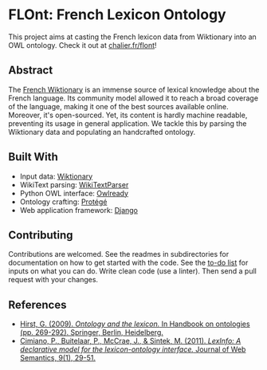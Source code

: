 # FLOnt: French Lexicon Ontology

This project aims at casting the French lexicon data from Wiktionary into an OWL ontology. Check it out at [chalier.fr/flont](https://chalier.fr/flont)!

## Abstract

The [French Wiktionary](https://fr.wiktionary.org/wiki/Wiktionnaire:Page_d%E2%80%99accueil) is an immense source of lexical knowledge about the French language. Its community model allowed it to reach a broad coverage of the language, making it one of the best sources available online. Moreover, it's open-sourced. Yet, its content is hardly machine readable, preventing its usage in general application. We tackle this by parsing the Wiktionary data and populating an handcrafted ontology.

## Built With

- Input data: [Wiktionary](https://www.wiktionary.org/)
- WikiText parsing: [WikiTextParser](https://github.com/5j9/wikitextparser)
- Python OWL interface: [Owlready](https://pythonhosted.org/Owlready/)
- Ontology crafting: [Protégé](https://protege.stanford.edu/)
- Web application framework: [Django](https://www.djangoproject.com/)

## Contributing

Contributions are welcomed. See the readmes in subdirectories for documentation on how to get started with the code. See the [to-do list](TODO.md) for inputs on what you can do. Write clean code (use a linter). Then send a pull request with your changes.

## References

- [Hirst, G. (2009). *Ontology and the lexicon.* In Handbook on ontologies (pp. 269-292). Springer, Berlin, Heidelberg.](https://link.springer.com/chapter/10.1007/978-3-540-92673-3_12)
- [Cimiano, P., Buitelaar, P., McCrae, J., & Sintek, M. (2011). *LexInfo: A declarative model for the lexicon-ontology interface.* Journal of Web Semantics, 9(1), 29-51.](https://www.sciencedirect.com/science/article/pii/S1570826810000892)

